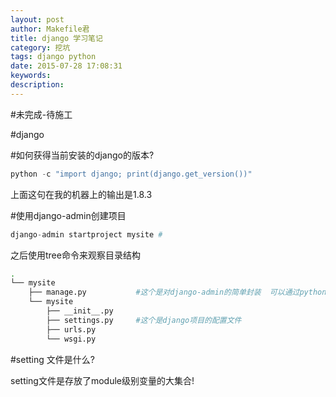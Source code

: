 ```yaml
---
layout: post
author: Makefile君
title: django 学习笔记
category: 挖坑
tags: django python
date: 2015-07-28 17:08:31
keywords:
description:
---
```


#未完成-待施工

#django

#如何获得当前安装的django的版本?

```python
python -c "import django; print(django.get_version())"
```

上面这句在我的机器上的输出是1.8.3

#使用django-admin创建项目

```python
django-admin startproject mysite #
```

之后使用tree命令来观察目录结构

```bash
.
└── mysite
    ├── manage.py           #这个是对django-admin的简单封装  可以通过python manage.py help或django-admin help 来查看帮助
    └── mysite
        ├── __init__.py
        ├── settings.py     #这个是django项目的配置文件  
        ├── urls.py
        └── wsgi.py
```

#setting 文件是什么?

setting文件是存放了module级别变量的大集合!
